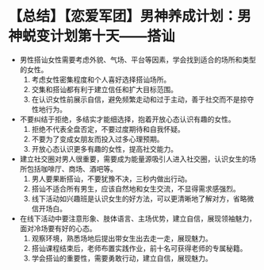 # 【总结】【恋爱军团】男神养成计划：男神蜕变计划第十天——搭讪

-   男性搭讪女性需要考虑外貌、气场、平台等因素，学会找到适合的场所和类型的女性。
    1.  考虑女性密集程度和个人喜好选择搭讪场所。
    2.  交集和搭讪都有利于建立信任和扩大目标范围。
    3.  在认识女性前展示自信，避免频繁走动和过于主动，善于社交而不是掠夺性地行为。
-   不要纠结于拒绝，多结实才能细选择，抱着开放心态认识有趣的女性。
    1.  拒绝不代表全盘否定，不要过度期待和自我怀疑。
    2.  不要为了变成女朋友而投入过多心理预期。
    3.  开放心态认识更多有趣的女性，提高社交能力。
-   建立社交圈对男人很重要，需要成为能量源吸引人进入社交圈，认识女生的场所包括咖啡厅、商场、酒吧等。
    1.  男人要果断搭讪，不要犹豫不决，三秒内做出行动。
    2.  搭讪不适合所有男生，应该自然地和女生交流，不显得需求感强烈。
    3.  线下活动如兴趣班是认识女生的好方法，可以更清晰地了解对方，省略微信开场白。
-   在线下活动中要注意形象、肢体语言、主场优势，建立自信，展现领袖魅力，面对冷场要有好的心态。
    1.  观察环境，熟悉场地后提出带女生出去走一走，展现魅力。
    2.  搭讪课程结束后，老师布置实践作业，前十名可获得老师的专属秘籍。
    3.  学会搭讪的重要性，需要勇敢行动，建立自信，展现魅力。